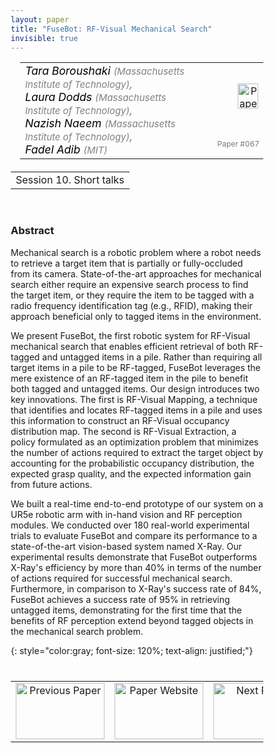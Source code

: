 ```yaml
---
layout: paper
title: "FuseBot: RF-Visual Mechanical Search"
invisible: true
---
```

<head>
<style>
* {
  box-sizing: border-box;
}

#myInput {
  background-position: 10px 10px;
  background-repeat: no-repeat;
  width: 100%;
  font-size: 100%;
  padding: 12px 20px 12px 40px;
  border: 1px solid #ddd;
  margin-bottom: 12px;
}

#myTable, #myTableA {
  border-collapse: collapse;
  width: 100%;
  border: 1px solid #ddd;
  font-size: 100%;
}

#myTable th, #myTable td, #myTableA th, #myTableA td {
  text-align: left;
  padding: 12px;
}

#myTable tr, #myTableA tr {
  border-bottom: 1px solid #ddd;
}

#myTable tr.header, #myTable tr:hover, #myTableA tr.header, #myTableA tr:hover {
  background-color: #f1f1f1;
}


#eventcounter1 a {
    font-size: 12px;
    color: #ffffff;
    display: block;
}

#eventcounter1 a:hover {
    text-decoration: none;
}

#eventcounter2 a {
    font-size: 12px;
    color: #ffffff;
    display: block;
}

#eventcounter2 a:hover {
    text-decoration: none;
}

</style>
</head>

<table width = "95%" style="padding-left: 15px; margin-left: auto; margin-right: 10px;">
<tr><td style = "vertical-align: top; padding-right: 25px;" rowspan="2">
<span style="color:black; font-size: 110%;"><i>
Tara Boroushaki <span style="color:gray; font-size: 85%">(Massachusetts Institute of Technology)</span><span style="color:gray; font-size: 100%">,</span><br>
Laura Dodds <span style="color:gray; font-size: 85%">(Massachusetts Institute of Technology)</span><span style="color:gray; font-size: 100%">,</span><br>
Nazish Naeem <span style="color:gray; font-size: 85%">(Massachusetts Institute of Technology)</span><span style="color:gray; font-size: 100%">,</span><br>
Fadel Adib <span style="color:gray; font-size: 85%">(MIT)</span>
</i></span>
</td>

<td style="text-align: right;"><a href="http://www.roboticsproceedings.org/rss18/p067.pdf"><img src="{{ site.baseurl }}/images/paper_link.png" alt="Paper Website" width = "33"  height = "40"/></a><br></td>
</tr>
<tr>
<td style="color:#777789; text-align:right; font-size: 75%; margin-right:10px;">Paper&nbsp;#067</td>
</tr>
</table>

<table width="80%" style="margin-top: 20px; margin-left: auto; margin-right: auto;">
  <tr>
    <td style="text-align:center;">Session 10. Short talks</td>
  </tr>
</table>
<br>


### Abstract
Mechanical search is a robotic problem where a robot needs to retrieve a target item that is partially or fully-occluded from its camera. State-of-the-art approaches for mechanical search either require an expensive search process to find the target item, or they require the item to be tagged with a radio frequency identification tag (e.g., RFID), making their approach beneficial only to tagged items in the environment.

We present FuseBot, the first robotic system for RF-Visual mechanical search that enables efficient retrieval of both RF-tagged and untagged items in a pile. Rather than requiring all target items in a pile to be RF-tagged, FuseBot leverages the mere existence of an RF-tagged item in the pile to benefit both tagged and untagged items.
Our design introduces two key innovations. The first is RF-Visual Mapping, a technique that identifies and locates RF-tagged items in a pile and uses this information to construct an RF-Visual occupancy distribution map. The second is RF-Visual Extraction, a policy formulated as an optimization problem that minimizes the number of actions required to extract the target object by accounting for the probabilistic occupancy distribution, the expected grasp quality, and the expected information gain from future actions.

We built a real-time end-to-end prototype of our system on a UR5e robotic arm with in-hand vision and RF perception modules. We conducted over 180 real-world experimental trials to evaluate FuseBot and compare its performance to a state-of-the-art vision-based system named X-Ray. Our experimental results demonstrate that FuseBot outperforms X-Ray's efficiency by more than 40% in terms of the number of actions required for successful mechanical search. Furthermore, in comparison to X-Ray's success rate of 84%, FuseBot achieves a success rate of 95% in retrieving untagged items, demonstrating for the first time that the benefits of RF perception extend beyond tagged objects in the mechanical search problem.

{: style="color:gray; font-size: 120%; text-align: justified;"}


<table width="100%" style="margin-top:40px;">
<tr>
    <td style="width: 30%; text-align: center;"><a href="{{ site.baseurl }}/program/papers/066/">
<img src="{{ site.baseurl }}/images/previous_paper_icon.png"
       alt="Previous Paper" width = "142"  height = "90"/> 
</a> </td>
<td style="text-align: center;"><a href="{{ site.baseurl }}/program/papers">
<img src="{{ site.baseurl }}/images/overview_icon.png"
       alt="Paper Website" width = "142"  height = "90"/> 
</a> </td>
    <td style="width: 30%; text-align: center;"><a href="{{ site.baseurl }}/program/papers/068/">
    <img src="{{ site.baseurl }}/images/next_paper_icon.png"
        alt="Next Paper" width = "142"  height = "90"/>
    </a></td>
</tr>
</table>
